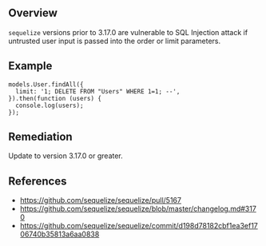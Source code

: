 ## Overview
`sequelize` versions prior to 3.17.0 are vulnerable to SQL Injection attack if untrusted user input is passed into the order or limit parameters.

## Example
```
models.User.findAll({
  limit: '1; DELETE FROM "Users" WHERE 1=1; --',
}).then(function (users) {
  console.log(users);
});
```

## Remediation
Update to version 3.17.0 or greater.

## References
- https://github.com/sequelize/sequelize/pull/5167
- https://github.com/sequelize/sequelize/blob/master/changelog.md#3170
- https://github.com/sequelize/sequelize/commit/d198d78182cbf1ea3ef1706740b35813a6aa0838
